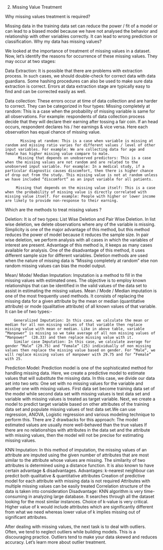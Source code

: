 2. Missing Value Treatment

Why missing values treatment is required?

Missing data in the training data set can reduce the power / fit of a model or can lead to a biased model because we have not analysed the behavior and relationship with other variables correctly. It can lead to wrong prediction or classification.
Why my data has missing values?

We looked at the importance of treatment of missing values in a dataset. Now, let’s identify the reasons for occurrence of these missing values. They may occur at two stages:

Data Extraction: It is possible that there are problems with extraction process. In such cases, we should double-check for correct data with data guardians. Some hashing procedures can also be used to make sure data extraction is correct. Errors at data extraction stage are typically easy to find and can be corrected easily as well.

Data collection: These errors occur at time of data collection and are harder to correct. They can be categorized in four types:
           Missing completely at random: This is a case when the probability of missing variable is same for all observations. For example: respondents of data collection process decide that they will declare their earning after tossing a fair coin. If an head occurs, respondent declares his / her earnings & vice versa. Here each observation has equal chance of missing value.
           
           Missing at random: This is a case when variable is missing at random and missing ratio varies for different values / level of other input variables. For example: We are collecting data for age and female has higher missing value compare to male.
          Missing that depends on unobserved predictors: This is a case when the missing values are not random and are related to the unobserved input variable. For example: In a medical study, if a particular diagnostic causes discomfort, then there is higher chance of drop out from the study. This missing value is not at random unless we have included “discomfort” as an input variable for all patients.
          
         Missing that depends on the missing value itself: This is a case when the probability of missing value is directly correlated with missing value itself. For example: People with higher or lower income are likely to provide non-response to their earning.
  Which are the methods to treat missing values ?

Deletion:  It is of two types: List Wise Deletion and Pair Wise Deletion.
            In list wise deletion, we delete observations where any of the variable is missing. Simplicity is one of the major advantage of this method, but this method reduces the power of model because it reduces the sample size.
            In pair wise deletion, we perform analysis with all cases in which the variables of interest are present. Advantage of this method is, it keeps as many cases available for analysis. One of the disadvantage of this method, it uses different sample size for different variables.
Deletion methods are used when the nature of missing data is “Missing completely at random” else non random missing values can bias the model output.

Mean/ Mode/ Median Imputation: Imputation is a method to fill in the missing values with estimated ones. The objective is to employ known relationships that can be identified in the valid values of the data set to assist in estimating the missing values. Mean / Mode / Median imputation is one of the most frequently used methods. It consists of replacing the missing data for a given attribute by the mean or median (quantitative attribute) or mode (qualitative attribute) of all known values of that variable. It can be of two types:-

        Generalized Imputation: In this case, we calculate the mean or median for all non missing values of that variable then replace missing value with mean or median. Like in above table, variable “Manpower” is missing so we take average of all non missing values of “Manpower”  (28.33) and then replace missing value with it.
        Similar case Imputation: In this case, we calculate average for gender “Male” (29.75) and “Female” (25) individually of non missing values then replace the missing value based on gender. For “Male“, we will replace missing values of manpower with 29.75 and for “Female” with 25.
Prediction Model:  Prediction model is one of the sophisticated method for handling missing data. Here, we create a predictive model to estimate values that will substitute the missing data.  In this case, we divide our data set into two sets: One set with no missing values for the variable and another one with missing values. First data set become training data set of the model while second data set with missing values is test data set and variable with missing values is treated as target variable. Next, we create a model to predict target variable based on other attributes of the training data set and populate missing values of test data set.We can use regression, ANOVA, Logistic regression and various modeling technique to perform this. There are 2 drawbacks for this approach:
The model estimated values are usually more well-behaved than the true values
If there are no relationships with attributes in the data set and the attribute with missing values, then the model will not be precise for estimating missing values.

KNN Imputation: In this method of imputation, the missing values of an attribute are imputed using the given number of attributes that are most similar to the attribute whose values are missing. The similarity of two attributes is determined using a distance function. It is also known to have certain advantage & disadvantages.
Advantages:
k-nearest neighbour can predict both qualitative & quantitative attributes
Creation of predictive model for each attribute with missing data is not required
Attributes with multiple missing values can be easily treated
Correlation structure of the data is taken into consideration
Disadvantage:
KNN algorithm is very time-consuming in analyzing large database. It searches through all the dataset looking for the most similar instances.
Choice of k-value is very critical. Higher value of k would include attributes which are significantly different from what we need whereas lower value of k implies missing out of significant attributes.


After dealing with missing values, the next task is to deal with outliers. Often, we tend to neglect outliers while building models. This is a discouraging practice. Outliers tend to make your data skewed and reduces accuracy. Let’s learn more about outlier treatment.
